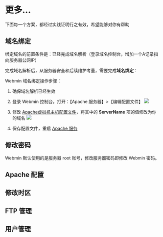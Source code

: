 # 更多...

下面每一个方案，都经过实践证明行之有效，希望能够对你有帮助

## 域名绑定

绑定域名的前置条件是：已经完成域名解析（登录域名控制台，增加一个A记录指向服务器公网IP）  

完成域名解析后，从服务器安全和后续维护考量，需要完成**域名绑定**：

Webmin 域名绑定操作步骤：

1. 确保域名解析已经生效  

2. 登录 Webmin 控制台，打开：【Apache 服务器】>【编辑配置文件】
   ![](https://libs.websoft9.com/Websoft9/DocsPicture/zh/webmin/webmin-confapache001-websoft9.png)

3. 修改 [Apache虚拟机主机配置文件](/zh/stack-components.md#apache)，将其中的 **ServerName** 项的值修改为你的域名
   ![](https://libs.websoft9.com/Websoft9/DocsPicture/zh/webmin/webmin-confapache002-websoft9.png)

4. 保存配置文件，重启 [Apache 服务](/zh/admin-services.md#apache)

## 修改密码

Webmin 默认使用的是服务器 root 账号，修改服务器密码即修改 Webmin 密码。

## Apache 配置

## 修改时区

## FTP 管理

## 用户管理
